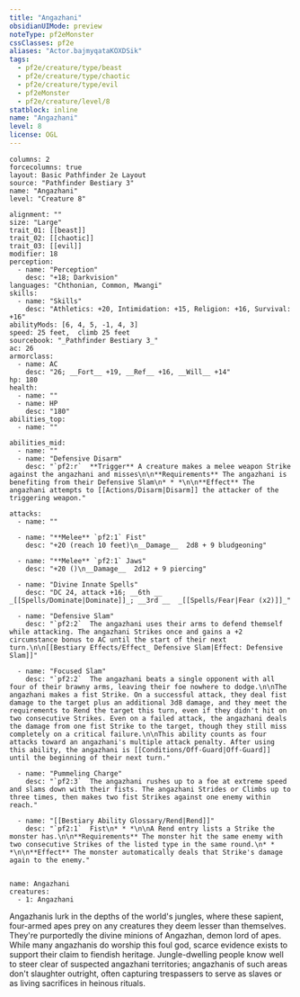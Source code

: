 ```yaml
---
title: "Angazhani"
obsidianUIMode: preview
noteType: pf2eMonster
cssClasses: pf2e
aliases: "Actor.bajmyqataKOXDSik" 
tags:
  - pf2e/creature/type/beast
  - pf2e/creature/type/chaotic
  - pf2e/creature/type/evil
  - pf2eMonster
  - pf2e/creature/level/8
statblock: inline
name: "Angazhani"
level: 8
license: OGL
---
```


```statblock
columns: 2
forcecolumns: true
layout: Basic Pathfinder 2e Layout
source: "Pathfinder Bestiary 3"
name: "Angazhani"
level: "Creature 8"

alignment: ""
size: "Large"
trait_01: [[beast]]
trait_02: [[chaotic]]
trait_03: [[evil]]
modifier: 18
perception:
  - name: "Perception"
    desc: "+18; Darkvision"
languages: "Chthonian, Common, Mwangi"
skills:
  - name: "Skills"
    desc: "Athletics: +20, Intimidation: +15, Religion: +16, Survival: +16"
abilityMods: [6, 4, 5, -1, 4, 3]
speed: 25 feet,  climb 25 feet
sourcebook: "_Pathfinder Bestiary 3_"
ac: 26
armorclass:
  - name: AC
    desc: "26; __Fort__ +19, __Ref__ +16, __Will__ +14"
hp: 180
health:
  - name: ""
  - name: HP
    desc: "180"
abilities_top:
  - name: ""

abilities_mid:
  - name: ""
  - name: "Defensive Disarm"
    desc: "`pf2:r`  **Trigger** A creature makes a melee weapon Strike against the angazhani and misses\n\n**Requirements** The angazhani is benefiting from their Defensive Slam\n* * *\n\n**Effect** The angazhani attempts to [[Actions/Disarm|Disarm]] the attacker of the triggering weapon."

attacks:
  - name: ""

  - name: "**Melee** `pf2:1` Fist"
    desc: "+20 (reach 10 feet)\n__Damage__  2d8 + 9 bludgeoning"

  - name: "**Melee** `pf2:1` Jaws"
    desc: "+20 ()\n__Damage__  2d12 + 9 piercing"

  - name: "Divine Innate Spells"
    desc: "DC 24, attack +16; __6th __  _[[Spells/Dominate|Dominate]]_; __3rd __  _[[Spells/Fear|Fear (x2)]]_"

  - name: "Defensive Slam"
    desc: "`pf2:2`  The angazhani uses their arms to defend themself while attacking. The angazhani Strikes once and gains a +2 circumstance bonus to AC until the start of their next turn.\n\n[[Bestiary Effects/Effect_ Defensive Slam|Effect: Defensive Slam]]"

  - name: "Focused Slam"
    desc: "`pf2:2`  The angazhani beats a single opponent with all four of their brawny arms, leaving their foe nowhere to dodge.\n\nThe angazhani makes a fist Strike. On a successful attack, they deal fist damage to the target plus an additional 3d8 damage, and they meet the requirements to Rend the target this turn, even if they didn't hit on two consecutive Strikes. Even on a failed attack, the angazhani deals the damage from one fist Strike to the target, though they still miss completely on a critical failure.\n\nThis ability counts as four attacks toward an angazhani's multiple attack penalty. After using this ability, the angazhani is [[Conditions/Off-Guard|Off-Guard]] until the beginning of their next turn."

  - name: "Pummeling Charge"
    desc: "`pf2:3`  The angazhani rushes up to a foe at extreme speed and slams down with their fists. The angazhani Strides or Climbs up to three times, then makes two fist Strikes against one enemy within reach."

  - name: "[[Bestiary Ability Glossary/Rend|Rend]]"
    desc: "`pf2:1`  Fist\n* * *\n\nA Rend entry lists a Strike the monster has.\n\n**Requirements** The monster hit the same enemy with two consecutive Strikes of the listed type in the same round.\n* * *\n\n**Effect** The monster automatically deals that Strike's damage again to the enemy."
 
```

```encounter-table
name: Angazhani
creatures:
  - 1: Angazhani
```



Angazhanis lurk in the depths of the world's jungles, where these sapient, four-armed apes prey on any creatures they deem lesser than themselves. They're purportedly the divine minions of Angazhan, demon lord of apes. While many angazhanis do worship this foul god, scarce evidence exists to support their claim to fiendish heritage. Jungle-dwelling people know well to steer clear of suspected angazhani territories; angazhanis of such areas don't slaughter outright, often capturing trespassers to serve as slaves or as living sacrifices in heinous rituals.
